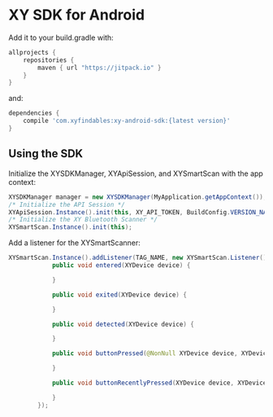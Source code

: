 # XY SDK for Android

Add it to your build.gradle with:
```gradle
allprojects {
    repositories {
        maven { url "https://jitpack.io" }
    }
}
```
and:

```gradle
dependencies {
    compile 'com.xyfindables:xy-android-sdk:{latest version}'
}
```
## Using the SDK

Initialize the XYSDKManager, XYApiSession, and XYSmartScan with the app context:

```java
XYSDKManager manager = new XYSDKManager(MyApplication.getAppContext());
/* Initialize the API Session */
XYApiSession.Instance().init(this, XY_API_TOKEN, BuildConfig.VERSION_NAME);
/* Initialize the XY Bluetooth Scanner */
XYSmartScan.Instance().init(this);
```
Add a listener for the XYSmartScanner:

```java
XYSmartScan.Instance().addListener(TAG_NAME, new XYSmartScan.Listener(){
            public void entered(XYDevice device) {

            }

            public void exited(XYDevice device) {

            }

            public void detected(XYDevice device) {

            }

            public void buttonPressed(@NonNull XYDevice device, XYDevice.ButtonType buttonType) {

            }

            public void buttonRecentlyPressed(XYDevice device, XYDevice.ButtonType buttonType) {

            }
        });
```

